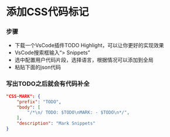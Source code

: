# 添加CSS代码标记
### 步骤
- 下载一个VsCode插件TODO Highlight，可以让你更好的实现效果
- VsCode搜索框输入“> Snippets”
- 选中配置用户代码片段，选择语言，根据情况可以添加到全局
- 粘贴下面的json代码
### 写出TODO之后就会有代码补全
``` json
"CSS-MARK": {
	"prefix": "TODO",
	"body": [
		"/*\n/ TODO: $TODO\nMARK: - $TODO\n*/",
	],
	"description": "Mark Snippets"
}
```